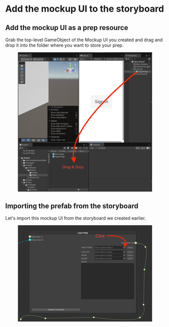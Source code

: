 # Add the mockup UI to the storyboard

## Add the mockup UI as a prep resource

Grab the top-level GameObject of the Mockup UI you created and drag and drop it into the folder where you want to store your prep.

<figure><img src="../../../.gitbook/assets/MakingPrefab.png" alt=""><figcaption></figcaption></figure>

## Importing the prefab from the storyboard

Let's import this mockup UI from the storyboard we created earlier.

<figure><img src="../../../.gitbook/assets/Storyboard6.png" alt=""><figcaption></figcaption></figure>

<figure><img src="../../../../.gitbook/assets/Storyboard5 (1).png" alt=""><figcaption></figcaption></figure>

<figure><img src="../../../../.gitbook/assets/Storyboard4 (1).png" alt=""><figcaption></figcaption></figure>
